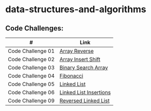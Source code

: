 # data-structures-and-algorithms

## Code Challenges:
| #                 | Link                                                               |
| ----------------- | ------------------------------------------------------------------ |
| Code Challenge 01 | [Array Reverse](./class-01/README.md)                   |
| Code Challenge 02 | [Array Insert Shift](./class-02/README.md)         |
| Code Challenge 03 | [Binary Search Array](./class-03/README.md)         |
| Code Challenge 04 | [Fibonacci](./class-04/README.md)         |
| Code Challenge 05 | [Linked List](./class-05/README.md)         |
| Code Challenge 06 | [Linked List Insertions](./class-06/README.md)         |
| Code Challenge 09 | [Reversed Linked List ](./class-09/README.md)         |